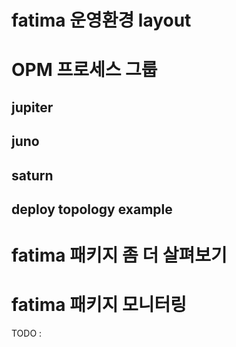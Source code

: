 # fatima 운영환경 layout


# OPM 프로세스 그룹


## jupiter

## juno

## saturn

## deploy topology example


# fatima 패키지 좀 더 살펴보기


# fatima 패키지 모니터링

TODO : 